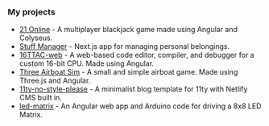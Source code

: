### My projects
- [21 Online](https://github.com/stopnoanime/21-online) - A multiplayer blackjack game made using Angular and Colyseus.
- [Stuff Manager](https://github.com/stopnoanime/stuff-manager) - Next.js app for managing personal belongings.
- [16TTAC-web](https://github.com/stopnoanime/16TTAC-web) - A web-based code editor, compiler, and debugger for a custom 16-bit CPU. Made using Angular.
- [Three Airboat Sim](https://github.com/stopnoanime/three-airboat-sim) - A small and simple airboat game. Made using Three.js and Angular.
- [11ty-no-style-please](https://github.com/stopnoanime/11ty-no-style-please) - A minimalist blog template for 11ty with Netlify CMS built in.
- [led-matrix](https://github.com/stopnoanime/led-matrix) - An Angular web app and Arduino code for driving a 8x8 LED Matrix.
